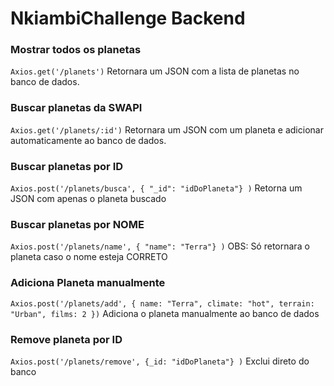 # NkiambiChallenge Backend

### Mostrar todos os planetas

`Axios.get('/planets')`
Retornara um JSON com a lista de planetas no banco de dados.

### Buscar planetas da SWAPI

`Axios.get('/planets/:id')`
Retornara um JSON com um planeta e adicionar automaticamente ao banco de dados.

### Buscar planetas por ID

`Axios.post('/planets/busca', { "_id": "idDoPlaneta"} )`
Retorna um JSON com apenas o planeta buscado

### Buscar planetas por NOME

`Axios.post('/planets/name', { "name": "Terra"} )`
OBS: Só retornara o planeta caso o nome esteja CORRETO

### Adiciona Planeta manualmente

`Axios.post('/planets/add', { name: "Terra", climate: "hot", terrain: "Urban", films: 2 })`
Adiciona o planeta manualmente ao banco de dados

### Remove planeta por ID

`Axios.post('/planets/remove', {_id: "idDoPlaneta"} )`
Exclui direto do banco
